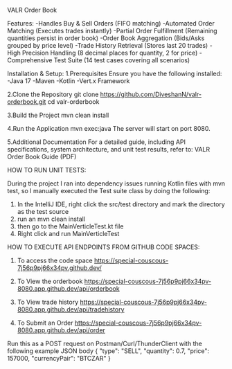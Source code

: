 VALR Order Book 

Features:
-Handles Buy & Sell Orders (FIFO matching)
-Automated Order Matching (Executes trades instantly)
-Partial Order Fulfillment (Remaining quantities persist in order book)
-Order Book Aggregation (Bids/Asks grouped by price level)
-Trade History Retrieval (Stores last 20 trades)
-High Precision Handling (8 decimal places for quantity, 2 for price)
-Comprehensive Test Suite (14 test cases covering all scenarios)

Installation & Setup:
1.Prerequisites
Ensure you have the following installed:
-Java 17
-Maven
-Kotlin
-Vert.x Framework

2.Clone the Repository
git clone https://github.com/DiveshanN/valr-orderbook.git
cd valr-orderbook

3.Build the Project
mvn clean install

4️.Run the Application
mvn exec:java
The server will start on port 8080.

5.Additional Documentation
For a detailed guide, including API specifications, system architecture, and unit test results, refer to:
VALR Order Book Guide (PDF)

HOW TO RUN UNIT TESTS:

During the project I ran into dependency issues running Kotlin files with mvn test, so I manually executed the Test suite class by doing the following:

1. In the IntelliJ IDE, right click the src/test directory and mark the directory as the test source
2. run an mvn clean install
3. then go to the MainVerticleTest.kt file
4. Right click and run MainVerticleTest

HOW TO EXECUTE API ENDPOINTS FROM GITHUB CODE SPACES:

1. To access the code space
https://special-couscous-7j56p9pj66x34pv.github.dev/

2. To View the orderbook
https://special-couscous-7j56p9pj66x34pv-8080.app.github.dev/api/orderbook

3. To View trade history
https://special-couscous-7j56p9pj66x34pv-8080.app.github.dev/api/tradehistory

4. To Submit an Order
https://special-couscous-7j56p9pj66x34pv-8080.app.github.dev/api/order

Run this as a POST request on Postman/Curl/ThunderClient with the following example JSON body
{
  "type": "SELL",
  "quantity": 0.7,
  "price": 157000,
  "currencyPair": "BTCZAR"
}


